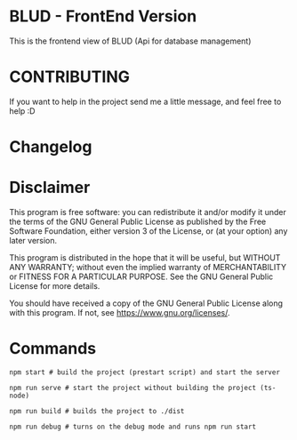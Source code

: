 # BLUD - FrontEnd Version

This is the frontend view of BLUD (Api for database management)

# CONTRIBUTING

If you want to help in the project send me a little message, and feel free to help :D

# Changelog

# Disclaimer

This program is free software: you can redistribute it and/or modify it under the terms of the GNU General Public License as published by the Free Software Foundation, either version 3 of the License, or (at your option) any later version.

This program is distributed in the hope that it will be useful, but WITHOUT ANY WARRANTY; without even the implied warranty of MERCHANTABILITY or FITNESS FOR A PARTICULAR PURPOSE. See the GNU General Public License for more details.

You should have received a copy of the GNU General Public License along with this program. If not, see https://www.gnu.org/licenses/.

# Commands
```
npm start # build the project (prestart script) and start the server

npm run serve # start the project without building the project (ts-node)

npm run build # builds the project to ./dist

npm run debug # turns on the debug mode and runs npm run start

